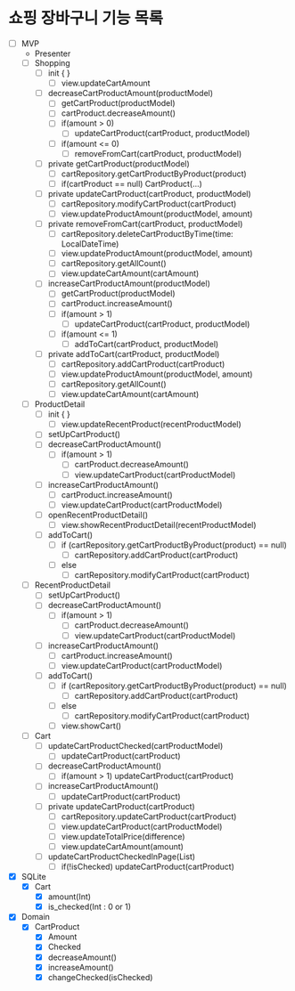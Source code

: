 # 쇼핑 장바구니 기능 목록

- [ ] MVP
    - Presenter
    - [ ] Shopping
        - [ ] init { }
            - [ ] view.updateCartAmount
        - [ ] decreaseCartProductAmount(productModel)
            - [ ] getCartProduct(productModel)
            - [ ] cartProduct.decreaseAmount()
            - [ ] if(amount > 0)
                - [ ] updateCartProduct(cartProduct, productModel)
            - [ ] if(amount <= 0)
                - [ ] removeFromCart(cartProduct, productModel)
        - [ ] private getCartProduct(productModel)
            - [ ] cartRepository.getCartProductByProduct(product)
            - [ ] if(cartProduct == null) CartProduct(...)
        - [ ] private updateCartProduct(cartProduct, productModel)
            - [ ] cartRepository.modifyCartProduct(cartProduct)
            - [ ] view.updateProductAmount(productModel, amount)
        - [ ] private removeFromCart(cartProduct, productModel)
            - [ ] cartRepository.deleteCartProductByTime(time: LocalDateTime)
            - [ ] view.updateProductAmount(productModel, amount)
            - [ ] cartRepository.getAllCount()
            - [ ] view.updateCartAmount(cartAmount)
        - [ ] increaseCartProductAmount(productModel)
            - [ ] getCartProduct(productModel)
            - [ ] cartProduct.increaseAmount()
            - [ ] if(amount > 1)
                - [ ] updateCartProduct(cartProduct, productModel)
            - [ ] if(amount <= 1)
                - [ ] addToCart(cartProduct, productModel)
        - [ ] private addToCart(cartProduct, productModel)
            - [ ] cartRepository.addCartProduct(cartProduct)
            - [ ] view.updateProductAmount(productModel, amount)
            - [ ] cartRepository.getAllCount()
            - [ ] view.updateCartAmount(cartAmount)
    - [ ] ProductDetail
        - [ ] init { }
            - [ ] view.updateRecentProduct(recentProductModel)
        - [ ] setUpCartProduct()
        - [ ] decreaseCartProductAmount()
            - [ ] if(amount > 1)
                - [ ] cartProduct.decreaseAmount()
                - [ ] view.updateCartProduct(cartProductModel)
        - [ ] increaseCartProductAmount()
            - [ ] cartProduct.increaseAmount()
            - [ ] view.updateCartProduct(cartProductModel)
        - [ ] openRecentProductDetail()
            - [ ] view.showRecentProductDetail(recentProductModel)
        - [ ] addToCart()
            - [ ] if (cartRepository.getCartProductByProduct(product) == null)
                - [ ] cartRepository.addCartProduct(cartProduct)
            - [ ] else
                - [ ] cartRepository.modifyCartProduct(cartProduct)
    - [ ] RecentProductDetail
        - [ ] setUpCartProduct()
        - [ ] decreaseCartProductAmount()
            - [ ] if(amount > 1)
                - [ ] cartProduct.decreaseAmount()
                - [ ] view.updateCartProduct(cartProductModel)
        - [ ] increaseCartProductAmount()
            - [ ] cartProduct.increaseAmount()
            - [ ] view.updateCartProduct(cartProductModel)
        - [ ] addToCart()
            - [ ] if (cartRepository.getCartProductByProduct(product) == null)
                - [ ] cartRepository.addCartProduct(cartProduct)
            - [ ] else
                - [ ] cartRepository.modifyCartProduct(cartProduct)
            - [ ] view.showCart()
    - [ ] Cart
        - [ ] updateCartProductChecked(cartProductModel)
            - [ ] updateCartProduct(cartProduct)
        - [ ] decreaseCartProductAmount()
            - [ ] if(amount > 1) updateCartProduct(cartProduct)
        - [ ] increaseCartProductAmount()
            - [ ] updateCartProduct(cartProduct)
        - [ ] private updateCartProduct(cartProduct)
            - [ ] cartRepository.updateCartProduct(cartProduct)
            - [ ] view.updateCartProduct(cartProductModel)
            - [ ] view.updateTotalPrice(difference)
            - [ ] view.updateCartAmount(amount)
        - [ ] updateCartProductCheckedInPage(List<CartProductModel>)
            - [ ] if(!isChecked) updateCartProduct(cartProduct)
- [x] SQLite
    - [x] Cart
        - [x] amount(Int)
        - [x] is_checked(Int : 0 or 1)
- [x] Domain
    - [x] CartProduct
        - [x] Amount
        - [x] Checked
        - [x] decreaseAmount()
        - [x] increaseAmount()
        - [x] changeChecked(isChecked)
